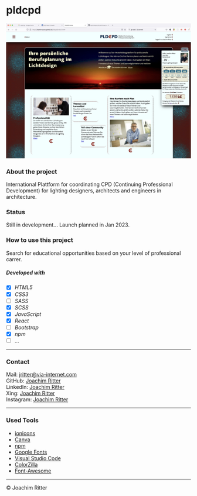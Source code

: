 # pldcpd

![Screenshot from Project](./PLDCPDscreenshot.jpg)

### About the project

  International Plattform for coordinating CPD (Continuing Professional Development) for lighting designers, architects and engineers in architecture.

### Status

Still in development... Launch planned in Jan 2023.

  
### How to use this project

Search for educational opportunities based on your level of professional carrer. 

##### Developed with

- [x] _HTML5_
- [x] _CSS3_
- [ ] _SASS_
- [x] _SCSS_
- [x] _JavaScript_
- [x] _React_
- [ ] _Bootstrap_
- [x] _npm_
- [ ] _..._

---

### Contact

Mail: <jritter@via-internet.com><br>
GitHub: [Joachim Ritter](https://github.com/KazhimRycerz)<br>
LinkedIn: [Joachim Ritter](https://www.linkedin.com/in/joachimr/)<br>
Xing: [Joachim Ritter](https://www.xing.com/profile/Joachim_Ritter19/)<br>
Instagram: [Joachim Ritter](https://www.instagram.com/ritter_joachim/)<br>


---

### Used Tools

- [ionicons](https://)
- [Canva](https://www.canva.com/)
- [npm](https://www.npmjs.com/)
- [Google Fonts](https://fonts.google.com/)
- [Visual Studio Code](https://code.visualstudio.com/)
- [ColorZilla](https://www.colorzilla.com/chrome/)
- [Font-Awesome](https://fontawesome.com/)

---

© Joachim Ritter
